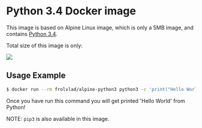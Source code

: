 Python 3.4 Docker image
=======================

This image is based on Alpine Linux image, which is only a 5MB image, and contains
[Python 3.4](https://www.python.org/).

Total size of this image is only:

[![](https://badge.imagelayers.io/frolvlad/alpine-python3:latest.svg)](https://imagelayers.io/?images=frolvlad/alpine-python3:latest 'Get your own badge on imagelayers.io')


Usage Example
-------------

```bash
$ docker run --rm frolvlad/alpine-python3 python3 -c 'print("Hello World")'
```

Once you have run this command you will get printed 'Hello World' from Python!

NOTE: `pip3` is also available in this image.
